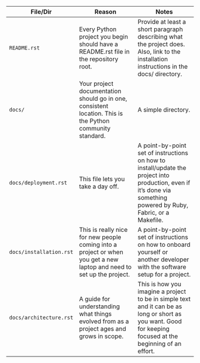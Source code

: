 |File/Dir|Reason|Notes|
|--|--|--|
|`README.rst`|Every Python project you begin should have a README.rst file in the repository root.|Provide at least a short paragraph describing what the project does. Also, link to the installation instructions in the docs/ directory.|
|`docs/`|Your project documentation should go in one, consistent location. This is the Python community standard.|A simple directory.|
|`docs/deployment.rst`|This file lets you take a day off.|A point-by-point set of instructions on how to install/update the project into production, even if it’s done via something powered by Ruby, Fabric, or a Makefile.|
|`docs/installation.rst`|This is really nice for new people coming into a project or when you get a new laptop and need to set up the project.|A point-by-point set of instructions on how to onboard yourself or another developer with the software setup for a project.|
|`docs/architecture.rst`|A guide for understanding what things evolved from as a project ages and grows in scope.|This is how you imagine a project to be in simple text and it can be as long or short as you want. Good for keeping focused at the beginning of an effort.|
